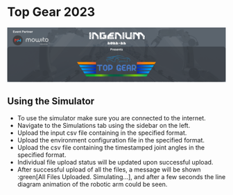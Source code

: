 # Top Gear 2023
![TopGearLogo](/data/full_width.png "title")
## Using the Simulator
* To use the simulator make sure you are connected to the internet.
* Navigate to the Simulations tab using the sidebar on the left.
* Upload the input csv file containing in the specified format.
* Upload the environment configuration file in the specified format.
* Upload the csv file containing the timestamped joint angles in the specified format.
* Individual file upload status will be updated upon successful upload.
* After successful upload of all the files, a message will be shown :green[All Files Uploaded. Simulating...], and after a few seconds the line diagram animation of the robotic arm could be seen.


